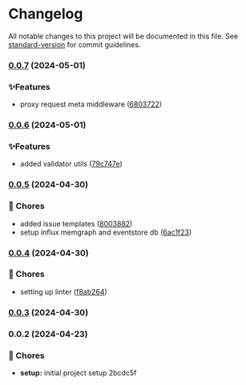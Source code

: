 # Changelog

All notable changes to this project will be documented in this file. See [standard-version](https://github.com/conventional-changelog/standard-version) for commit guidelines.

### [0.0.7](https://github.com/Bankole2000/lerna-backend-microservices/compare/v0.0.6...v0.0.7) (2024-05-01)


### ✨Features

* proxy request meta middleware ([6803722](https://github.com/Bankole2000/lerna-backend-microservices/commits/6803722a8936ef692ba3e2d9fbbf3848dfd9e04a))

### [0.0.6](https://github.com/Bankole2000/lerna-backend-microservices/compare/v0.0.5...v0.0.6) (2024-05-01)


### ✨Features

* added validator utils ([79c747e](https://github.com/Bankole2000/lerna-backend-microservices/commits/79c747e78225358dc97d19291f06e66290ae5eef))

### [0.0.5](https://github.com/Bankole2000/lerna-backend-microservices/compare/v0.0.4...v0.0.5) (2024-04-30)


### 🚚 Chores

* added issue templates ([8003882](https://github.com/Bankole2000/lerna-backend-microservices/commits/800388242b348a582ec4f66d4dd902195452f60b))
* setup influx memgraph and eventstore db ([6ac1f23](https://github.com/Bankole2000/lerna-backend-microservices/commits/6ac1f23f320c03fdb72423fa63931d7ba170a84c))

### [0.0.4](https://github.com/Bankole2000/lerna-backend-microservices/compare/v0.0.3...v0.0.4) (2024-04-30)


### 🚚 Chores

* setting up linter ([f8ab264](https://github.com/Bankole2000/lerna-backend-microservices/commits/f8ab2641bdb9ec7aa4ec26e10dcea1dac242a715))

### [0.0.3](https://github.com/Bankole2000/lerna-backend-microservices/compare/v0.0.2...v0.0.3) (2024-04-30)

### 0.0.2 (2024-04-23)


### 🚚 Chores

* **setup:** initial project setup 2bcdc5f
